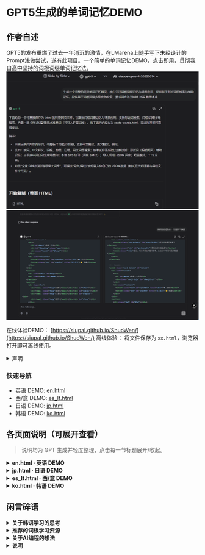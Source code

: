 # GPT5生成的单词记忆DEMO

## 作者自述

GPT5的发布重燃了过去一年消沉的激情，在LMarena上随手写下未经设计的Prompt浅做尝试，遂有此项目。一个简单的单词记忆DEMO，点击即用，贯彻我自高中坚持的词根词缀单词记忆法。
![英语网页生成](英语网页生成.png)
![日语网页生成](日语网页生成.png)

在线体验DEMO：
[https://siupal.github.io/ShuoWen/](https://siupal.github.io/ShuoWen/)
离线体验：
将文件保存为 `xx.html`，浏览器打开即可离线使用。
<details><summary>声明</summary>

所有内容（HTML代码，词库）由发布于北京时间2025-08-08的GPT5生成，数据存储于本地，暂时无持久化存储也不会联网。不对数据来源负责，不对词库词根词缀的准确性负责，无法提供西语意大利语韩语的校正。

</details>

### 快速导航

- 英语 DEMO: [en.html](en.html)
- 西/意 DEMO: [es_It.html](es_It.html)
- 日语 DEMO: [jp.html](jp.html)
- 韩语 DEMO: [ko.html](ko.html)

## 各页面说明（可展开查看）
> 说明均为 GPT 生成并轻度整理，点击每一节标题展开/收起。

<details>
<summary><strong>en.html · 英语 DEMO</strong></summary>

![英语单词记忆demo](英语网页.png)
### 使用说明与扩展建议

#### 本地使用

将文件保存为 `en.html`，浏览器打开即可离线使用。支持发音（需浏览器 TTS）。

#### 搜索与筛选

* 顶部搜索框：可搜单词、中文释义、英文释义、词根、前缀、后缀、同义词，支持空格组合检索。
* 左侧多维筛选：考试标签、词性、主题、频率；词根/词缀支持“仅词根”“必须全部包含”等逻辑。

#### 形近词

打开某个单词后，右侧将根据编辑距离给出形近词列表，适合对比辨析。

#### 同根/同缀

点击详情页词根芯片，可反向检索同根词族。

#### 场景应用

点击“用所选词生成场景句”，会基于当前筛选/选择生成数句学术、校园、讨论、商务等场景句（模板驱动，可继续自行扩展模板）。

#### SRS 复习

点击“用当前结果开始复习”，采用简化 SM-2。支持 Again / Hard / Good / Easy 四档，复习计划存储在本地 LocalStorage。

#### 导入/导出

* 点击“导入”选择 JSON 文件；
* 点击“导出”可导出当前词库（含你新增或合并的数据）。

#### JSON 数据格式

每个单词对象支持字段 word, pos, level[], frequency, definition_en, meaning_zh, examples[], roots[{m,t}], topics[], syn[], ant[], notes。roots 中 m 为词素字符串（如 bene、pre、-logy），t 为 "prefix"|"root"|"suffix"。

#### 词库扩展到“大词量”（建议）

你可以将全量 GRE/托福/雅思词库整理为上述 JSON 格式后导入；网页会自动索引、支持形近词计算与词根检索。

#### 自定义优化（按需）

* 提升形近词：可将编辑距离与双字母重叠（bigram）相结合，或增加键盘邻近性权重。
* 更丰富的场景：在 generateScene 函数中增加模板，按 topic 更精细地填词；或加入完形填空/同义替换题型。
* 更强的词根高亮：为 roots 中的每个 morpheme 增加 surface 字段（词形表面形式），可更精准高亮如 miss/mit、vis/vid 的同源变体。

</details>

<details>
<summary><strong>jp.html · 日语 DEMO</strong></summary>

![日语单词记忆demo](日语网页.png)

### 使用说明与扩展建议

#### 本地使用

保存为 jp.html，用浏览器打开即可。发音使用系统 TTS（ja-JP）。

#### 搜索与筛选

顶部搜索支持：

* 单词（汉字/假名）
* 读音
* 罗马音
* 中文释义
* 构词要素（部首/接头/接尾）

左侧可按 JLPT 级别、词性、主题、频率筛选；“仅匹配词干/汉字部件”可专注部首/词干；可设置“必须全部包含”。

#### 形近語

按读音（かな）计算编辑距离，更利于近音辨析与记忆。

#### 同构词族

点击详情里的构词芯片（如 化/者/性/無/非/再…）可反向检索同族词。

#### 场景句

点击“用所选词生成日语场景句”，提供校园/职场/社会/IT 等模板句（可在 generateScene 中扩展更多模板或品类）。

#### SRS 复习

右下角开始。Again/Hard/Good/Easy 四档，采用简化 SM-2 算法，计划保存在本地 LocalStorage。

#### 导入/导出

点击“导入”选择 JSON 文件；“导出”导出当前词库。（可查看导入/导出的JSON格式）

#### JSON 格式字段

* word
* reading
* romaji
* pos
* level[]
* frequency
* definition_ja
* meaning_zh
* examples[]
* roots[{m,t}]
* topics[]
* syn[]
* ant[]
* notes

### 自定义与进阶

#### 构词要素

可继续补充更多接辞（〜的に、〜らしい、〜っぽい 等）与部首（氵/扌/忄/亻/辶…），或为动词加入活用形（ます形/て形）字段，增强场景生成的自然度。

#### 形近词算法

可在读音 Levenshtein 上叠加拍/音节 bigram 相似度、或键盘邻近性权重（平假名键位）。

#### 主题标签

按你的学习目标（商务日语/留学/旅游/IT 开发）定制 topic 标签与高频星级。

</details>

<details>
<summary><strong>es_It.html · 西/意 DEMO</strong></summary>

![意语单词记忆demo](意语网页.png)
![西语单词记忆demo](西语网页.png)

### 使用说明与扩展建议

#### 本地使用

保存为 `it-es.html`，双击打开即可离线使用。TTS 自动随语言切换 `it-IT` / `es-ES`。

#### 搜索与筛选

- 顶部搜索支持：单词、中文释义、目标语定义、构词要素（前缀/词根/后缀）、同义词、话题；支持空格组合检索。
- 左侧可按 CEFR 级别、词性、主题、频率筛选；“仅匹配词根/词干”强调基础词干；“必须全部包含”用于精准交集检索。

#### 形近词

- 按拼写（含重音符）编辑距离给出近形词，便于罗曼语族常见“假朋友”和相似拼写的辨析。

#### 同构词族

- 点击详情中的构词芯片（如 `re-/pre-/tele-/…` / `-zione/-ción/-mente` 等）可反向检索词族。

#### 场景句

- 点击“用所选词生成场景句”，将按语言生成校园/职场/科技/出行等模板句（在 `generateSceneIT/ES` 中可增改模板）。

#### SRS 复习

- 右下角开启，Again/Hard/Good/Easy 四档，采用简化 SM-2；计划按“语言:单词”存储在本地 LocalStorage。

#### 导入/导出

- “导入”选择 JSON；“导出”导出当前语言词库。

#### JSON 字段

- `word`
- `pos`
- `level[]`
- `frequency`
- `definition_it` / `definition_es`（二选一按语言）
- `meaning_zh`
- `examples[]`
- `roots[{m,t}]`
- `topics[]`
- `syn[]`
- `ant[]`
- `notes`

#### 进一步增强（可选）

- 词形字段：为动词加入“变位/时态范式”或派生名词/形容词的自动生成；为名词补充性数（it: -o/-i/-a/-e；es: -o/-a/-os/-as）。
- 相似度：在编辑距离上叠加 n-gram/键盘邻近性；或按发音规则（it：c/g+e/i；es：b/v, c/z/s, ll/y）做等价映射。
- 词库扩展：可导入更大 CEFR 词表或专业词库（商贸/旅游/IT），加入 topic 标签如 `negocios/viaggio/IT/ley/ambiente` 等。

</details>

<details>
<summary><strong>ko.html · 韩语 DEMO</strong></summary>

![韩语单词记忆demo](韩语网页.png)

### 使用说明与扩展建议

#### 本地使用

* 保存为 ko.html，用浏览器打开即可。发音使用系统 TTS（ko-KR）。

#### 搜索与筛选

* 顶部搜索支持：词形（한글）、罗马音、中文释义、韩文释义、构词要素（前缀/词根/后缀）、同义词。
* 左侧可按 TOPIK 级别、词性、主题、频率筛选；“仅匹配词根/词干”专注汉字词构词；“必须全部包含”做交集筛选。

#### 形近词

* 将音节分解为 Hangul Jamo 做编辑距离，更贴近发音/拼写混淆的辨析。

#### 同构词族

* 点击详情里的构词芯片（如 불-/비-/무-/… / -적/-성/-화/-력 等）可反向检索词族。

#### 场景句

* 点击“用所选词生成韩语场景句”，提供校园/研究/会议/社会/IT 等模板句，你也可以在 generateScene 中继续扩展模板。

#### SRS 复习

* 右下角开始，Again/Hard/Good/Easy 四档，简化 SM-2；计划保存在本地 LocalStorage。

#### 导入/导出

* 点击“导入”选择 JSON；“导出”导出当前词库。

#### JSON 格式字段

* word
* reading
* romaja
* pos
* level[]
* frequency
* definition_ko
* meaning_zh
* examples[]
* roots[{m,t}]
* topics[]
* syn[]
* ant[]
* notes

### 进阶定制（可选）

* 添加语法/活用字段（如 -습니다/-아요，时态/尊敬阶）；或给动词自动生成活用练习。
* 形近词优化：在 Jamo 距离基础上加入发音同化/连音规则等等价映射（ㄱ/ㅋ/ㄲ、ㅅ/ㅆ、ㄹ/ㄴ 等）。
* 词库扩展：导入更大 TOPIK 真题/教材词表，补充主题标签（経済/社会/IT/環境/文化/政治）。

</details>

## 闲言碎语

<details>
<summary><strong>关于韩语学习的思考</strong></summary>

本人对韩文知之甚少，仅知道这是一种通过单字实现严格注音的表音文字系统。考虑到其大量的汉语借词，或许使用汉语本字作为中文母语者学习的韩文记忆工具会更有效，这似乎是GPT5没有考虑周全的。

</details>

<details>
<summary><strong>推荐的词根学习资源</strong></summary>

李平武老师的著作《英语词根与单词的说文解字(新版)》对词根词缀讲解颇深，对于系统化记忆单词很有帮助。

![英语词根与单词的说文解字(新版)_作者：李平武](说文解字.png)

另，有一款爱好者开发的词根记忆软件，名为高山词根，仍有下载APK与网页端可找到。搜索引擎检索可找到作者个人站。

</details>

<details>
<summary><strong>关于AI编程的想法</strong></summary>

关于AI编程（所谓Vibe 编程），争论太多，想理一下自己的想法，开个坑。

</details>

<details>
<summary><strong>说明</strong></summary>

上面AI写的使用说明还没有校验，我仅仅把GPT5的总结输出调整为了markdown格式。

</details>